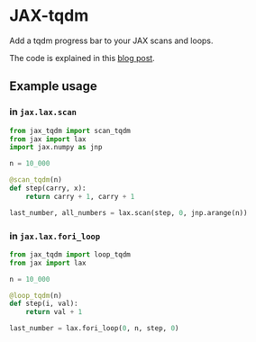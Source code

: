 # JAX-tqdm

Add a tqdm progress bar to your JAX scans and loops.

The code is explained in this [blog post](https://www.jeremiecoullon.com/2021/01/29/jax_progress_bar/).

## Example usage

### in `jax.lax.scan`

```python
from jax_tqdm import scan_tqdm
from jax import lax
import jax.numpy as jnp

n = 10_000

@scan_tqdm(n)
def step(carry, x):
    return carry + 1, carry + 1

last_number, all_numbers = lax.scan(step, 0, jnp.arange(n))
```


### in `jax.lax.fori_loop`

```python
from jax_tqdm import loop_tqdm
from jax import lax

n = 10_000

@loop_tqdm(n)
def step(i, val):
    return val + 1

last_number = lax.fori_loop(0, n, step, 0)
```
